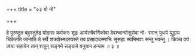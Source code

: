 +++
title = "०३ यो नो"

+++

हे पुरुष्टुत बहुस्तुतेद्र योदासः कर्मकरः शूद्रः आर्यस्त्रैवर्णिकोवा देवश्चान्योसुरोवा नो- स्मान् युधये युद्धाय चिकेतति जानाति ते सर्वे शत्रवोस्मदरयस्ते तव प्रसादादस्माभिः सुसहाः स्वभिभवाः सन्तु भवन्तु । किञ्च वयं त्वया सहायेन तान् शत्रून् सङ्गमे सङ्ग्रामे वनुयाम हन्याम ॥ ३ ॥